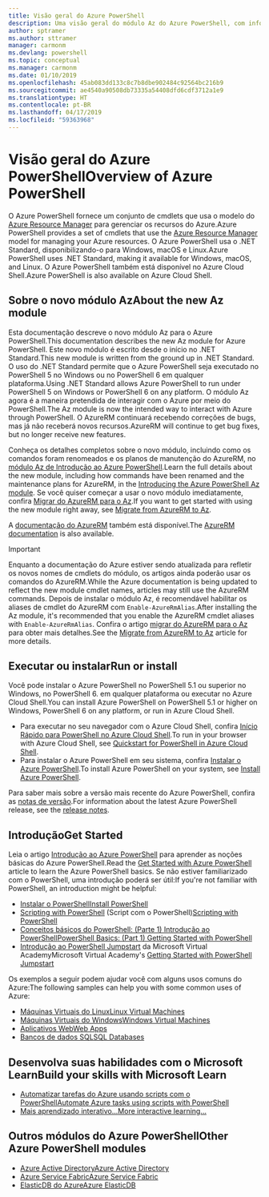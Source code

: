 ```yaml
---
title: Visão geral do Azure PowerShell
description: Uma visão geral do módulo Az do Azure PowerShell, com informações sobre como instalar e começar.
author: sptramer
ms.author: sttramer
manager: carmonm
ms.devlang: powershell
ms.topic: conceptual
ms.manager: carmonm
ms.date: 01/10/2019
ms.openlocfilehash: 45ab083dd133c8c7b8dbe902484c92564bc216b9
ms.sourcegitcommit: ae4540a90508db73335a54408dfd6cdf3712a1e9
ms.translationtype: HT
ms.contentlocale: pt-BR
ms.lasthandoff: 04/17/2019
ms.locfileid: "59363968"
---
```

# <a name="overview-of-azure-powershell"></a><span data-ttu-id="9f9ce-103">Visão geral do Azure PowerShell</span><span class="sxs-lookup"><span data-stu-id="9f9ce-103">Overview of Azure PowerShell</span></span>

<span data-ttu-id="9f9ce-104">O Azure PowerShell fornece um conjunto de cmdlets que usa o modelo do [Azure Resource Manager](/azure/azure-resource-manager/resource-group-overview) para gerenciar os recursos do Azure.</span><span class="sxs-lookup"><span data-stu-id="9f9ce-104">Azure PowerShell provides a set of cmdlets that use the [Azure Resource Manager](/azure/azure-resource-manager/resource-group-overview) model for managing your Azure resources.</span></span> <span data-ttu-id="9f9ce-105">O Azure PowerShell usa o .NET Standard, disponibilizando-o para Windows, macOS e Linux.</span><span class="sxs-lookup"><span data-stu-id="9f9ce-105">Azure PowerShell uses .NET Standard, making it available for Windows, macOS, and Linux.</span></span>
<span data-ttu-id="9f9ce-106">O Azure PowerShell também está disponível no Azure Cloud Shell.</span><span class="sxs-lookup"><span data-stu-id="9f9ce-106">Azure PowerShell is also available on Azure Cloud Shell.</span></span>

## <a name="about-the-new-az-module"></a><span data-ttu-id="9f9ce-107">Sobre o novo módulo Az</span><span class="sxs-lookup"><span data-stu-id="9f9ce-107">About the new Az module</span></span>

<span data-ttu-id="9f9ce-108">Esta documentação descreve o novo módulo Az para o Azure PowerShell.</span><span class="sxs-lookup"><span data-stu-id="9f9ce-108">This documentation describes the new Az module for Azure PowerShell.</span></span> <span data-ttu-id="9f9ce-109">Este novo módulo é escrito desde o início no .NET Standard.</span><span class="sxs-lookup"><span data-stu-id="9f9ce-109">This new module is written from the ground up in .NET Standard.</span></span> <span data-ttu-id="9f9ce-110">O uso do .NET Standard permite que o Azure PowerShell seja executado no PowerShell 5 no Windows ou no PowerShell 6 em qualquer plataforma.</span><span class="sxs-lookup"><span data-stu-id="9f9ce-110">Using .NET Standard allows Azure PowerShell to run under PowerShell 5 on Windows or PowerShell 6 on any platform.</span></span> <span data-ttu-id="9f9ce-111">O módulo Az agora é a maneira pretendida de interagir com o Azure por meio do PowerShell.</span><span class="sxs-lookup"><span data-stu-id="9f9ce-111">The Az module is now the intended way to interact with Azure through PowerShell.</span></span>
<span data-ttu-id="9f9ce-112">O AzureRM continuará recebendo correções de bugs, mas já não receberá novos recursos.</span><span class="sxs-lookup"><span data-stu-id="9f9ce-112">AzureRM will continue to get bug fixes, but no longer receive new features.</span></span>

<span data-ttu-id="9f9ce-113">Conheça os detalhes completos sobre o novo módulo, incluindo como os comandos foram renomeados e os planos de manutenção do AzureRM, no [módulo Az de Introdução ao Azure PowerShell](new-azureps-module-az.md).</span><span class="sxs-lookup"><span data-stu-id="9f9ce-113">Learn the full details about the new module, including how commands have been renamed and the maintenance plans for AzureRM, in the [Introducing the Azure PowerShell Az module](new-azureps-module-az.md).</span></span> <span data-ttu-id="9f9ce-114">Se você quiser começar a usar o novo módulo imediatamente, confira [Migrar do AzureRM para o Az](migrate-from-azurerm-to-az.md).</span><span class="sxs-lookup"><span data-stu-id="9f9ce-114">If you want to get started with using the new module right away, see [Migrate from AzureRM to Az](migrate-from-azurerm-to-az.md).</span></span>

<span data-ttu-id="9f9ce-115">A [documentação do AzureRM](/powershell/azure/azurerm) também está disponível.</span><span class="sxs-lookup"><span data-stu-id="9f9ce-115">The [AzureRM documentation](/powershell/azure/azurerm) is also available.</span></span>

> [!IMPORTANT]
>
> <span data-ttu-id="9f9ce-116">Enquanto a documentação do Azure estiver sendo atualizada para refletir os novos nomes de cmdlets do módulo, os artigos ainda poderão usar os comandos do AzureRM.</span><span class="sxs-lookup"><span data-stu-id="9f9ce-116">While the Azure documentation is being updated to reflect the new module cmdlet names, articles may still use the AzureRM commands.</span></span> <span data-ttu-id="9f9ce-117">Depois de instalar o módulo Az, é recomendável habilitar os aliases de cmdlet do AzureRM com `Enable-AzureRmAlias`.</span><span class="sxs-lookup"><span data-stu-id="9f9ce-117">After installing the Az module, it's recommended that you enable the AzureRM cmdlet aliases with `Enable-AzureRmAlias`.</span></span> <span data-ttu-id="9f9ce-118">Confira o artigo [migrar do AzureRM para o Az](migrate-from-azurerm-to-az.md) para obter mais detalhes.</span><span class="sxs-lookup"><span data-stu-id="9f9ce-118">See the [Migrate from AzureRM to Az](migrate-from-azurerm-to-az.md) article for more details.</span></span>

## <a name="run-or-install"></a><span data-ttu-id="9f9ce-119">Executar ou instalar</span><span class="sxs-lookup"><span data-stu-id="9f9ce-119">Run or install</span></span>

<span data-ttu-id="9f9ce-120">Você pode instalar o Azure PowerShell no PowerShell 5.1 ou superior no Windows, no PowerShell 6. em qualquer plataforma ou executar no Azure Cloud Shell.</span><span class="sxs-lookup"><span data-stu-id="9f9ce-120">You can install Azure PowerShell on PowerShell 5.1 or higher on Windows, PowerShell 6 on any platform, or run in Azure Cloud Shell.</span></span>

* <span data-ttu-id="9f9ce-121">Para executar no seu navegador com o Azure Cloud Shell, confira [Início Rápido para PowerShell no Azure Cloud Shell](/azure/cloud-shell/quickstart-powershell).</span><span class="sxs-lookup"><span data-stu-id="9f9ce-121">To run in your browser with Azure Cloud Shell, see [Quickstart for PowerShell in Azure Cloud Shell](/azure/cloud-shell/quickstart-powershell).</span></span>
* <span data-ttu-id="9f9ce-122">Para instalar o Azure PowerShell em seu sistema, confira [Instalar o Azure PowerShell](install-az-ps.md).</span><span class="sxs-lookup"><span data-stu-id="9f9ce-122">To install Azure PowerShell on your system, see [Install Azure PowerShell](install-az-ps.md).</span></span>

<span data-ttu-id="9f9ce-123">Para saber mais sobre a versão mais recente do Azure PowerShell, confira as [notas de versão](release-notes-azureps.md).</span><span class="sxs-lookup"><span data-stu-id="9f9ce-123">For information about the latest Azure PowerShell release, see the [release notes](release-notes-azureps.md).</span></span>

## <a name="get-started"></a><span data-ttu-id="9f9ce-124">Introdução</span><span class="sxs-lookup"><span data-stu-id="9f9ce-124">Get Started</span></span>

<span data-ttu-id="9f9ce-125">Leia o artigo [Introdução ao Azure PowerShell](get-started-azureps.md) para aprender as noções básicas do Azure PowerShell.</span><span class="sxs-lookup"><span data-stu-id="9f9ce-125">Read the [Get Started with Azure PowerShell](get-started-azureps.md) article to learn the Azure PowerShell basics.</span></span> <span data-ttu-id="9f9ce-126">Se não estiver familiarizado com o PowerShell, uma introdução poderá ser útil:</span><span class="sxs-lookup"><span data-stu-id="9f9ce-126">If you're not familiar with PowerShell, an introduction might be helpful:</span></span>

* [<span data-ttu-id="9f9ce-127">Instalar o PowerShell</span><span class="sxs-lookup"><span data-stu-id="9f9ce-127">Install PowerShell</span></span>](/powershell/scripting/install/installing-powershell)
* <span data-ttu-id="9f9ce-128">[Scripting with PowerShell](/powershell/scripting/powershell-scripting) (Script com o PowerShell)</span><span class="sxs-lookup"><span data-stu-id="9f9ce-128">[Scripting with PowerShell](/powershell/scripting/powershell-scripting)</span></span>
* [<span data-ttu-id="9f9ce-129">Conceitos básicos do PowerShell: (Parte 1) Introdução ao PowerShell</span><span class="sxs-lookup"><span data-stu-id="9f9ce-129">PowerShell Basics: (Part 1) Getting Started with PowerShell</span></span>](https://channel9.msdn.com/Blogs/Taste-of-Premier/PowerShellBasicsPart1)
* <span data-ttu-id="9f9ce-130">[Introdução ao PowerShell Jumpstart](https://mva.microsoft.com/liveevents/powershell-jumpstart) da Microsoft Virtual Academy</span><span class="sxs-lookup"><span data-stu-id="9f9ce-130">Microsoft Virtual Academy's [Getting Started with PowerShell Jumpstart](https://mva.microsoft.com/liveevents/powershell-jumpstart)</span></span>

<span data-ttu-id="9f9ce-131">Os exemplos a seguir podem ajudar você com alguns usos comuns do Azure:</span><span class="sxs-lookup"><span data-stu-id="9f9ce-131">The following samples can help you with some common uses of Azure:</span></span>

* [<span data-ttu-id="9f9ce-132">Máquinas Virtuais do Linux</span><span class="sxs-lookup"><span data-stu-id="9f9ce-132">Linux Virtual Machines</span></span>](/azure/virtual-machines/virtual-machines-linux-powershell-samples?toc=/powershell/azure/toc.json)
* [<span data-ttu-id="9f9ce-133">Máquinas Virtuais do Windows</span><span class="sxs-lookup"><span data-stu-id="9f9ce-133">Windows Virtual Machines</span></span>](/azure/virtual-machines/virtual-machines-windows-powershell-samples?toc=/powershell/azure/toc.json)
* [<span data-ttu-id="9f9ce-134">Aplicativos Web</span><span class="sxs-lookup"><span data-stu-id="9f9ce-134">Web Apps</span></span>](/azure/app-service-web/app-service-powershell-samples?toc=/powershell/azure/toc.json)
* [<span data-ttu-id="9f9ce-135">Bancos de dados SQL</span><span class="sxs-lookup"><span data-stu-id="9f9ce-135">SQL Databases</span></span>](/azure/sql-database/sql-database-powershell-samples?toc=/powershell/azure/toc.json)

## <a name="build-your-skills-with-microsoft-learn"></a><span data-ttu-id="9f9ce-136">Desenvolva suas habilidades com o Microsoft Learn</span><span class="sxs-lookup"><span data-stu-id="9f9ce-136">Build your skills with Microsoft Learn</span></span>

- [<span data-ttu-id="9f9ce-137">Automatizar tarefas do Azure usando scripts com o PowerShell</span><span class="sxs-lookup"><span data-stu-id="9f9ce-137">Automate Azure tasks using scripts with PowerShell</span></span>](/learn/modules/automate-azure-tasks-with-powershell/)
- [<span data-ttu-id="9f9ce-138">Mais aprendizado interativo...</span><span class="sxs-lookup"><span data-stu-id="9f9ce-138">More interactive learning...</span></span>](/learn/browse/?term=powershell)

## <a name="other-azure-powershell-modules"></a><span data-ttu-id="9f9ce-139">Outros módulos do Azure PowerShell</span><span class="sxs-lookup"><span data-stu-id="9f9ce-139">Other Azure PowerShell modules</span></span>

* [<span data-ttu-id="9f9ce-140">Azure Active Directory</span><span class="sxs-lookup"><span data-stu-id="9f9ce-140">Azure Active Directory</span></span>](/powershell/azure/active-directory/)
* [<span data-ttu-id="9f9ce-141">Azure Service Fabric</span><span class="sxs-lookup"><span data-stu-id="9f9ce-141">Azure Service Fabric</span></span>](/powershell/azure/service-fabric/)
* [<span data-ttu-id="9f9ce-142">ElasticDB do Azure</span><span class="sxs-lookup"><span data-stu-id="9f9ce-142">Azure ElasticDB</span></span>](/powershell/azure/elasticdbjobs/)
